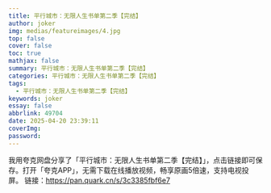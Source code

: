 ```yaml
---
title: 平行城市：无限人生书单第二季【完结】
author: joker
img: medias/featureimages/4.jpg
top: false
cover: false
toc: true
mathjax: false
summary: 平行城市：无限人生书单第二季【完结】
categories: 平行城市：无限人生书单第二季【完结】
tags:
  - 平行城市：无限人生书单第二季【完结】
keywords: joker
essay: false
abbrlink: 49704
date: 2025-04-20 23:39:11
coverImg:
password:
---
```


我用夸克网盘分享了「平行城市：无限人生书单第二季【完结】」，点击链接即可保存。打开「夸克APP」，无需下载在线播放视频，畅享原画5倍速，支持电视投屏。
链接：https://pan.quark.cn/s/3c3385fbf6e7
